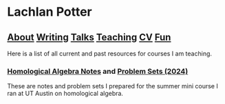 # Lachlan Potter

## [About](README.md)  [Writing](Writing.md)  [Talks](Talks.md)  [Teaching](Teaching.md)  [CV](CV.md)  [Fun](Fun.md) 

Here is a list of all current and past resources for courses I am teaching.

### [Homological Algebra Notes](https://drive.google.com/file/d/1SI4FqZks9cMCYiFebE21fe3J23OxLjhh/view?usp=sharing) and [Problem Sets (2024)](https://drive.google.com/file/d/1frcT8XSn3keGHKAS4nCcRQUNZpqBUMJC/view?usp=sharing) 

These are notes and problem sets I prepared for the summer mini course I ran at UT Austin on homological algebra.
